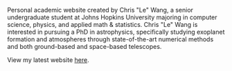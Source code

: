 Personal academic website created by Chris "Le" Wang, a senior undergraduate student at Johns Hopkins University majoring in computer science, physics, and applied math & statistics. Chris "Le" Wang is interested in pursuing a PhD in astrophysics, specifically studying exoplanet formation and atmospheres through state-of-the-art numerical methods and both ground-based and space-based telescopes.

View my latest website  <a href="https://astrochriswang.netlify.app">here</a>.
